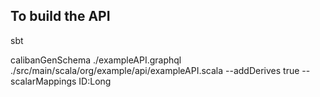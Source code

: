 ## To build the API

sbt

calibanGenSchema ./exampleAPI.graphql ./src/main/scala/org/example/api/exampleAPI.scala
--addDerives true --scalarMappings ID:Long
